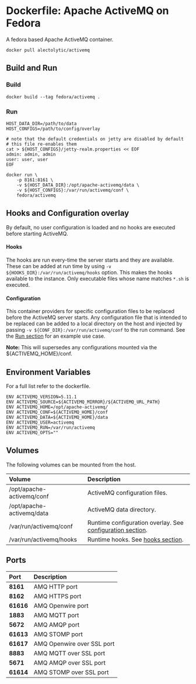 # Dockerfile: Apache ActiveMQ on Fedora

A fedora based Apache ActiveMQ container.

```
docker pull alectolytic/activemq
```

## Build and Run
### Build
```
docker build --tag fedora/activemq .
```

### Run
```
HOST_DATA_DIR=/path/to/data
HOST_CONFIGS=/path/to/config/overlay

# note that the default credentials on jetty are disabled by default
# this file re-enables them
cat > ${HOST_CONFIGS}/jetty-realm.properties << EOF
admin: admin, admin
user: user, user
EOF

docker run \
    -p 8161:8161 \
    -v ${HOST_DATA_DIR}:/opt/apache-activemq/data \
    -v ${HOST_CONFIGS}:/var/run/activemq/conf \
    fedora/activemq
```

## Hooks and Configuration overlay
By default, no user configuration is loaded and no hooks are executed before starting ActiveMQ.

#### Hooks
The hooks are run every-time the server starts and they are available. These can be added at run time by using `-v ${HOOKS_DIR}:/var/run/activemq/hooks` option. This makes the hooks available to the instance. Only executable files whose name matches `*.sh` is executed.

#### Configuration
This container providers for specific configuration files to be replaced before the ActiveMQ server starts. Any configuration file that is intended to be replaced can be added to a local directory on the host and injected by passing `-v ${CONF_DIR}:/var/run/activemq/conf` to the run command. See the [Run section](#Run) for an example use case.

**Note:** This will supersedes any configurations mounted via the ${ACTIVEMQ_HOME}/conf.

## Environment Variables
For a full list refer to the dockerfile.

```
ENV ACTIVEMQ_VERSION=5.11.1
ENV ACTIVEMQ_SOURCE=${ACTIVEMQ_MIRROR}/${ACTIVEMQ_URL_PATH}
ENV ACTIVEMQ_HOME=/opt/apache-activemq/
ENV ACTIVEMQ_CONF=${ACTIVEMQ_HOME}/conf
ENV ACTIVEMQ_DATA=${ACTIVEMQ_HOME}/data
ENV ACTIVEMQ_USER=activemq
ENV ACTIVEMQ_RUN=/var/run/activemq
ENV ACTIVEMQ_OPTS=""
```

## Volumes
The following volumes can be mounted from the host.

| Volume  | Description |
| :------------ | :------------ |
| /opt/apache-activemq/conf | ActiveMQ configuration files. |
| /opt/apache-activemq/data | ActiveMQ data directory. |
| /var/run/activemq/conf | Runtime configuration overlay. See [configuration section](#configuration). |
| /var/run/activemq/hooks |Runtime hooks. See [hooks section](#hooks). |

## Ports
| Port  | Description |
| :------------ | :------------ |
| **8161** | AMQ HTTP port |
| **8162** | AMQ HTTPS port |
| **61616** | AMQ Openwire port |
| **1883** | AMQ MQTT port |
| **5672** | AMQ AMQP port |
| **61613** | AMQ STOMP port |
| **61617** | AMQ Openwire over SSL port |
| **8883** | AMQ MQTT over SSL port |
| **5671** | AMQ AMQP over SSL port |
| **61614** | AMQ STOMP over SSL port|
